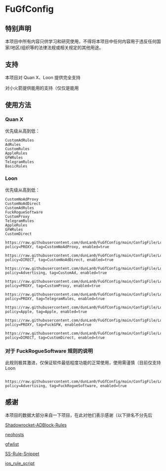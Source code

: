 # FuGfConfig

## 特别声明

本项目中所有内容只供学习和研究使用，不得将本项目中任何内容用于违反任何国家/地区/组织等的法律法规或相关规定的其他用途。

## 支持

本项目对 Quan X、Loon 提供完全支持

对小火箭提供能用的支持（仅仅是能用

## 使用方法

### Quan X

优先级从高到低：

```
CustomAdRules
AdRules
CustomRules
AppleRules
GFWRules
TelegramRules
BasicRules
```

### Loon

优先级从高到低：

```
CustomNoAdProxy
CustomNoAdDirect
CustomAdRules
FuckRogueSoftware
CustomProxy
TelegramRules
AppleRules
GFWRules
CustomDirect
```

```
https://raw.githubusercontent.com/dunLan0/FuGfConfig/main/ConfigFile/Loon/CustomNoAdProxy.conf, policy=PROXY, tag=CustomNoAdProxy, enabled=true

https://raw.githubusercontent.com/dunLan0/FuGfConfig/main/ConfigFile/Loon/CustomNoAdDirect.conf, policy=DIRECT, tag=CustomNoAdDirect, enabled=true

https://raw.githubusercontent.com/dunLan0/FuGfConfig/main/ConfigFile/Loon/CustomAdRules.conf, policy=Advertising, tag=CustomAd, enabled=true

https://raw.githubusercontent.com/dunLan0/FuGfConfig/main/ConfigFile/Loon/CustomProxy.conf, policy=PROXY, tag=CustomProxy, enabled=true

https://raw.githubusercontent.com/dunLan0/FuGfConfig/main/ConfigFile/Loon/TelegramRules.conf, policy=PROXY, tag=TelegramRules, enabled=true

https://raw.githubusercontent.com/dunLan0/FuGfConfig/main/ConfigFile/Loon/AppleRules.conf, policy=Apple, tag=Apple, enabled=true

https://raw.githubusercontent.com/dunLan0/FuGfConfig/main/ConfigFile/Loon/GFWRules.conf, policy=PROXY, tag=FuckGFW, enabled=true

https://raw.githubusercontent.com/dunLan0/FuGfConfig/main/ConfigFile/Loon/CustomDirect.conf, policy=DIRECT, tag=CustomDirect, enabled=true

```

### 对于 FuckRogueSoftware 规则的说明

此规则极其激进，仅保证软件最低程度功能的正常使用，使用需谨慎（目前仅支持 Loon

```

https://raw.githubusercontent.com/dunLan0/FuGfConfig/main/ConfigFile/Loon/FuckRogueSoftware.conf, policy=Advertising, tag=FuckRogueSoftware, enabled=true

```

## 感谢

本项目的数据大部分来自一下项目，在此对他们表示感谢（以下排名不分先后

[Shadowrocket-ADBlock-Rules](https://github.com/h2y/Shadowrocket-ADBlock-Rules)

[neohosts](https://github.com/neoFelhz/neohosts)

[gfwlist](https://github.com/gfwlist/gfwlist)

[SS-Rule-Snippet](https://github.com/Hackl0us/SS-Rule-Snippet#%E5%85%B3%E4%BA%8E%E9%A1%B9%E7%9B%AE)

[ios_rule_script](https://github.com/blackmatrix7/ios_rule_script)
